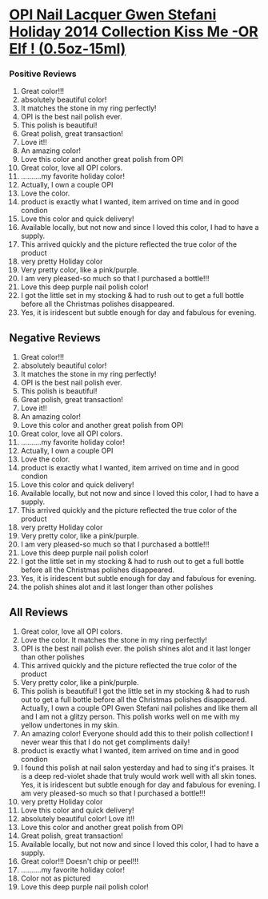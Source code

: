 # [OPI Nail Lacquer Gwen Stefani Holiday 2014 Collection Kiss Me -OR Elf ! (0.5oz-15ml)](https://products.checkmycream.com/products/OPI-Nail-Lacquer-Gwen-Stefani-Holiday-2014-Collection-Kiss-Me-OR-Elf-!-(0.5oz-15ml).html)

### Positive Reviews

<ol>
      <li>Great color!!!</li>
      <li>absolutely beautiful color!</li>
      <li>It matches the stone in my ring perfectly!</li>
      <li>OPI is the best nail polish ever.  </li>
      <li>This polish is beautiful!  </li>
      <li>Great polish, great transaction!</li>
      <li>Love it!!</li>
      <li>An amazing color!  </li>
      <li>Love this color and another great polish from OPI</li>
      <li>Great color, love all OPI colors.</li>
      <li>..........my favorite holiday color!</li>
      <li>Actually, I own a couple OPI</li>
      <li>Love the color.  </li>
      <li>product is exactly what I wanted, item arrived  on time and in good condion</li>
      <li>Love this color and quick delivery!</li>
      <li>Available locally, but not now and since I loved this color, I had to have a supply.</li>
      <li>This arrived quickly and the picture reflected the true color of the product</li>
      <li>very pretty Holiday color</li>
      <li>Very pretty color, like a pink/purple.</li>
      <li>I am very pleased-so much so that I purchased a bottle!!!</li>
      <li>Love this deep purple nail polish color!</li>
      <li>I got the little set in my stocking &amp; had to rush out to get a full bottle before all the Christmas polishes disappeared.  </li>
      <li>Yes, it is iridescent but subtle enough for day and fabulous for evening.</li>
</ol>


<h2>Negative Reviews</h2>
<ol>
<li> Great color!!!</li>
<li> absolutely beautiful color!</li>
<li> It matches the stone in my ring perfectly!</li>
<li> OPI is the best nail polish ever.  </li>
<li> This polish is beautiful!  </li>
<li> Great polish, great transaction!</li>
<li> Love it!!</li>
<li> An amazing color!  </li>
<li> Love this color and another great polish from OPI</li>
<li> Great color, love all OPI colors.</li>
<li> ..........my favorite holiday color!</li>
<li> Actually, I own a couple OPI</li>
<li> Love the color.  </li>
<li> product is exactly what I wanted, item arrived  on time and in good condion</li>
<li> Love this color and quick delivery!</li>
<li> Available locally, but not now and since I loved this color, I had to have a supply.</li>
<li> This arrived quickly and the picture reflected the true color of the product</li>
<li> very pretty Holiday color</li>
<li> Very pretty color, like a pink/purple.</li>
<li> I am very pleased-so much so that I purchased a bottle!!!</li>
<li> Love this deep purple nail polish color!</li>
<li> I got the little set in my stocking &amp; had to rush out to get a full bottle before all the Christmas polishes disappeared.  </li>
<li> Yes, it is iridescent but subtle enough for day and fabulous for evening.</li>
<li> the polish shines alot and it last longer than other polishes</li>
</ol>

<h2>All Reviews</h2>

<ol>
    <li> Great color, love all OPI colors.</li>
    <li> Love the color.  It matches the stone in my ring perfectly!</li>
    <li> OPI is the best nail polish ever.  the polish shines alot and it last longer than other polishes</li>
    <li> This arrived quickly and the picture reflected the true color of the product</li>
    <li> Very pretty color, like a pink/purple.</li>
    <li> This polish is beautiful!  I got the little set in my stocking &amp; had to rush out to get a full bottle before all the Christmas polishes disappeared.  Actually, I own a couple OPI Gwen Stefani nail polishes and like them all and I am not a glitzy person.  This polish works well on me with my yellow undertones in my skin.</li>
    <li> An amazing color!  Everyone should add this to their polish collection!  I never wear this that I do not get compliments daily!</li>
    <li> product is exactly what I wanted, item arrived  on time and in good condion</li>
    <li> I found this polish at nail salon yesterday and had to sing it&#x27;s praises. It is a deep red-violet shade that truly would work well with all skin tones. Yes, it is iridescent but subtle enough for day and fabulous for evening. I am very pleased-so much so that I purchased a bottle!!!</li>
    <li> very pretty Holiday color</li>
    <li> Love this color and quick delivery!</li>
    <li> absolutely beautiful color! Love it!!</li>
    <li> Love this color and another great polish from OPI</li>
    <li> Great polish, great transaction!</li>
    <li> Available locally, but not now and since I loved this color, I had to have a supply.</li>
    <li> Great color!!! Doesn&#x27;t chip or peel!!!</li>
    <li> ..........my favorite holiday color!</li>
    <li> Color not as pictured</li>
    <li> Love this deep purple nail polish color!</li>
</ol>




